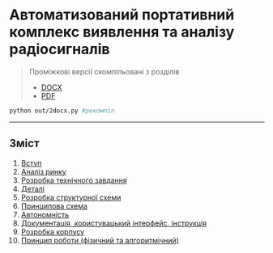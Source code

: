 # Автоматизований портативний комплекс виявлення та аналізу радіосигналів

> Проміжкові версії скомпільовані з розділів
> - [DOCX](out/doc_dev.docx)
> - [PDF](<../../2025 diplom.pdf>)

```bash
python out/2docx.py #рекомпіл
```
---
## Зміст

1. [Вступ](chapter1.md)
2. [Аналіз ринку](chapter2.md)
3. [Розробка технічного завдання](chapter3.md)
4. [Деталі](chapter4.md)
5. [Розробка структурної схеми](chapter5.md)
6. [Принципова схема](chapter6.md)
7. [Автономність](chapter7.md)
8. [Документація, користувацький інтерфейс, інструкція](chapter8.md)
9. [Розробка корпусу](chapter9.md)
10. [Принцип роботи (фізичний та алгоритмічний)](chapter10.md)